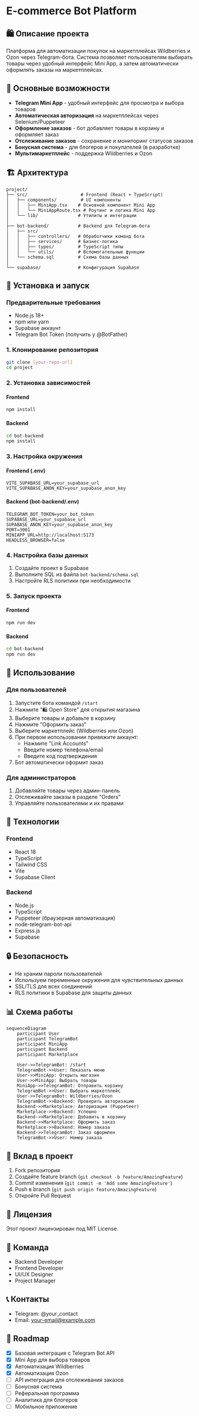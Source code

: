 # E-commerce Bot Platform

## 🛍 Описание проекта

Платформа для автоматизации покупок на маркетплейсах Wildberries и Ozon через Telegram-бота. Система позволяет пользователям выбирать товары через удобный интерфейс Mini App, а затем автоматически оформлять заказы на маркетплейсах.

## 🎯 Основные возможности

- **Telegram Mini App** - удобный интерфейс для просмотра и выбора товаров
- **Автоматическая авторизация** на маркетплейсах через Selenium/Puppeteer
- **Оформление заказов** - бот добавляет товары в корзину и оформляет заказ
- **Отслеживание заказов** - сохранение и мониторинг статусов заказов
- **Бонусная система** - для блогеров и покупателей (в разработке)
- **Мультимаркетплейс** - поддержка Wildberries и Ozon

## 🏗 Архитектура

```
project/
├── src/                    # Frontend (React + TypeScript)
│   ├── components/         # UI компоненты
│   │   ├── MiniApp.tsx    # Основной компонент Mini App
│   │   └── MiniAppRoute.tsx # Роутинг и логика Mini App
│   └── lib/               # Утилиты и интеграции
│
├── bot-backend/           # Backend для Telegram-бота
│   ├── src/
│   │   ├── controllers/   # Обработчики команд бота
│   │   ├── services/      # Бизнес-логика
│   │   ├── types/         # TypeScript типы
│   │   └── utils/         # Вспомогательные функции
│   └── schema.sql         # Схема базы данных
│
└── supabase/              # Конфигурация Supabase
```

## 🚀 Установка и запуск

### Предварительные требования

- Node.js 18+
- npm или yarn
- Supabase аккаунт
- Telegram Bot Token (получить у @BotFather)

### 1. Клонирование репозитория

```bash
git clone [your-repo-url]
cd project
```

### 2. Установка зависимостей

#### Frontend
```bash
npm install
```

#### Backend
```bash
cd bot-backend
npm install
```

### 3. Настройка окружения

#### Frontend (.env)
```env
VITE_SUPABASE_URL=your_supabase_url
VITE_SUPABASE_ANON_KEY=your_supabase_anon_key
```

#### Backend (bot-backend/.env)
```env
TELEGRAM_BOT_TOKEN=your_bot_token
SUPABASE_URL=your_supabase_url
SUPABASE_ANON_KEY=your_supabase_anon_key
PORT=3001
MINIAPP_URL=http://localhost:5173
HEADLESS_BROWSER=false
```

### 4. Настройка базы данных

1. Создайте проект в Supabase
2. Выполните SQL из файла `bot-backend/schema.sql`
3. Настройте RLS политики при необходимости

### 5. Запуск проекта

#### Frontend
```bash
npm run dev
```

#### Backend
```bash
cd bot-backend
npm run dev
```

## 📱 Использование

### Для пользователей

1. Запустите бота командой `/start`
2. Нажмите "🛍 Open Store" для открытия магазина
3. Выберите товары и добавьте в корзину
4. Нажмите "Оформить заказ"
5. Выберите маркетплейс (Wildberries или Ozon)
6. При первом использовании привяжите аккаунт:
   - Нажмите "Link Accounts"
   - Введите номер телефона/email
   - Введите код подтверждения
7. Бот автоматически оформит заказ

### Для администраторов

1. Добавляйте товары через админ-панель
2. Отслеживайте заказы в разделе "Orders"
3. Управляйте пользователями и их правами

## 🔧 Технологии

### Frontend
- React 18
- TypeScript
- Tailwind CSS
- Vite
- Supabase Client

### Backend
- Node.js
- TypeScript
- Puppeteer (браузерная автоматизация)
- node-telegram-bot-api
- Express.js
- Supabase

## 🔒 Безопасность

- Не храним пароли пользователей
- Используем переменные окружения для чувствительных данных
- SSL/TLS для всех соединений
- RLS политики в Supabase для защиты данных

## 📊 Схема работы

```mermaid
sequenceDiagram
    participant User
    participant TelegramBot
    participant MiniApp
    participant Backend
    participant Marketplace

    User->>TelegramBot: /start
    TelegramBot->>User: Показать меню
    User->>MiniApp: Открыть магазин
    User->>MiniApp: Выбрать товары
    MiniApp->>TelegramBot: Отправить корзину
    TelegramBot->>User: Выбрать маркетплейс
    User->>TelegramBot: Wildberries/Ozon
    TelegramBot->>Backend: Проверить авторизацию
    Backend->>Marketplace: Авторизация (Puppeteer)
    Marketplace->>Backend: Успешно
    Backend->>Marketplace: Добавить в корзину
    Backend->>Marketplace: Оформить заказ
    Marketplace->>Backend: Номер заказа
    Backend->>TelegramBot: Заказ оформлен
    TelegramBot->>User: Номер заказа
```

## 🤝 Вклад в проект

1. Fork репозитория
2. Создайте feature branch (`git checkout -b feature/AmazingFeature`)
3. Commit изменения (`git commit -m 'Add some AmazingFeature'`)
4. Push в branch (`git push origin feature/AmazingFeature`)
5. Откройте Pull Request

## 📝 Лицензия

Этот проект лицензирован под MIT License.

## 👥 Команда

- Backend Developer
- Frontend Developer
- UI/UX Designer
- Project Manager

## 📞 Контакты

- Telegram: @your_contact
- Email: your-email@example.com

## 🚧 Roadmap

- [x] Базовая интеграция с Telegram Bot API
- [x] Mini App для выбора товаров
- [x] Автоматизация Wildberries
- [x] Автоматизация Ozon
- [ ] API интеграция для отслеживания заказов
- [ ] Бонусная система
- [ ] Реферальная программа
- [ ] Аналитика для блогеров
- [ ] Мобильное приложение
